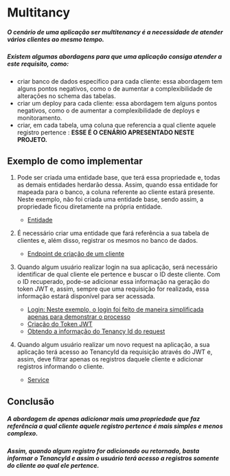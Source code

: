 # Multitancy

##### O cenário de uma aplicação ser multitenancy é a necessidade de atender vários clientes ao mesmo tempo.
##### Existem algumas abordagens para que uma aplicação consiga atender a este requisito, como: 
- criar banco de dados específico para cada cliente: essa abordagem tem alguns pontos negativos, como o de aumentar a complexibilidade de alterações no schema das tabelas.
- criar um deploy para cada cliente: essa abordagem tem alguns pontos negativos, como o de aumentar a complexibilidade de deploys e monitoramento.
- criar, em cada tabela, uma coluna que referencia a qual cliente aquele registro pertence : <b>ESSE É O CENÁRIO APRESENTADO NESTE PROJETO.</b>

## Exemplo de como implementar
1. Pode ser criada uma entidade base, que terá essa propriedade e, todas as demais entidades herdarão dessa. Assim, quando essa entidade for mapeada para o banco, a coluna referente ao cliente estará presente. Neste exemplo, não foi criada uma entidade base, sendo assim, a propriedade ficou diretamente na própria entidade.
   - [Entidade](https://github.com/martineli17/.net-multitenancy/blob/master/Domain/Entities/Contract.cs)

2. É necessário criar uma entidade que fará referência a sua tabela de clientes e, além disso, registrar os mesmos no banco de dados.
   - [Endpoint de criação de um cliente](https://github.com/martineli17/.net-multitenancy/blob/master/Multitenancy/Controllers/TenancyController.cs)
   
3. Quando algum usuário realizar login na sua aplicação, será necessário identificar de qual cliente ele pertence e buscar o ID deste cliente. Com o ID recuperado, pode-se adicionar essa informação na geração do token JWT e, assim, sempre que uma requisição for realizada, essa informação estará disponível para ser acessada.
   - [Login:  Neste exemplo, o login foi feito de maneira simplificada apenas para demonstrar o processo](https://github.com/martineli17/.net-multitenancy/blob/master/Multitenancy/Controllers/LoginController.cs)
   - [Criação do Token JWT](https://github.com/martineli17/.net-multitenancy/blob/master/Multitenancy/Configuration/TokenService.cs)
   - [Obtendo a informação do Tenancy Id do request](https://github.com/martineli17/.net-multitenancy/blob/master/Multitenancy/Configuration/UserService.cs)
  
4. Quando algum usuário realizar um novo request na aplicação, a sua aplicação terá acesso ao TenancyId da requisição através do JWT e, assim, deve filtrar apenas os registros daquele cliente e adicionar registros informando o cliente.
   - [Service](https://github.com/martineli17/.net-multitenancy/blob/master/Service/ContractService.cs)

## Conclusão
##### A abordagem de apenas adicionar mais uma propriedade que faz referência a qual cliente aquele registro pertence é mais simples e menos complexo.
##### Assim, quando algum registro for adicionado ou retornado, basta informar o TenancyId e assim o usuário terá acesso a registros somente do cliente ao qual ele pertence.
